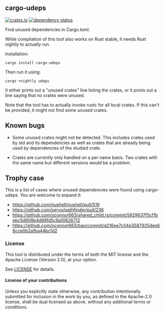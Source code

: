 ## cargo-udeps


[![crates.io](https://img.shields.io/crates/v/cargo-udeps.svg)](https://crates.io/crates/cargo-udeps)
[![dependency status](https://deps.rs/repo/github/est31/cargo-udeps/status.svg)](https://deps.rs/repo/github/est31/cargo-udeps)

Find unused dependencies in Cargo.toml.

While compilation of this tool also works on Rust stable,
it needs Rust nightly to actually run.

Installation:

```
cargo install cargo-udeps
```

Then run it using:

```
cargo +nightly udeps
```

It either prints out a "unused crates" line listing the crates,
or it prints out a line saying that no crates were unused.

Note that the tool has to actually invoke rustc for all local crates.
If this can't be provided, it might not find some unused crates.

## Known bugs

* Some unused crates might not be detected.
  This includes crates used by std and its dependencies as well as crates that
  are already being used by dependencies of the studied crate.

* Crates are currently only handled on a per name basis.
  Two crates with the same name but different versions would be a problem.

## Trophy case

This is a list of cases where unused dependencies were found using cargo-udeps.
You are welcome to expand it:

* https://github.com/nushell/nushell/pull/519
* https://github.com/servo/pathfinder/pull/236
* https://github.com/oconnor663/shared_child.rs/commit/5929637f5cf1bebc5d608b4d98fd5c8a10626712
* https://github.com/oconnor663/bao/commit/d216ee7c04e3587925dee68cce0b2a1ba44bc1d2

### License
[license]: #license

This tool is distributed under the terms of both the MIT license
and the Apache License (Version 2.0), at your option.

See [LICENSE](LICENSE) for details.

#### License of your contributions

Unless you explicitly state otherwise, any contribution intentionally submitted for
inclusion in the work by you, as defined in the Apache-2.0 license,
shall be dual licensed as above, without any additional terms or conditions.

